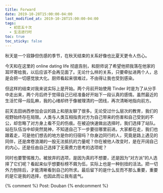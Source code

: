 ```yaml
---
title: Forward
date: 2019-10-28T15:00:00-04:00
last_modified_at: 2019-10-28T15:00:00-04:00
tags:
  - 初恋五十次
  - 生活进行时
toc: true
toc_sticky: false
---
```


秋天是一个寂静但伤感的季节，在秋天结束的关系好像也比夏天更令人伤心。

<!--more-->

今天和在这里的 online dating life 彻底告别，和厨师说了希望他把我落在他家的耳环寄给我，以后应该不会再见面了。无论什么样的关系，只要牵扯进两个人，总是会把一切感觉放大化。厨师看起来很难过，不由得让我也受到感染。

但这样的结束对我来说实际上是开始。两个月前开始使用 Tinder 时是为了从分手中走出来，两个月后终于觉得自己已经准备好开始下一段认真的感情。虽然最近的生活忙得一段乱麻，我的心绪却终于像被理清的一团线，再次清晰地指向前方。

前天去田纳西参加会议的路上和朋友聊了很多。无论受过什么层次的教育，我们的视野始终存在局限。人类与人类互相指责对方为自己带来的伤害和自己受到的不公，却忽略了对方身上看不见的伤痕。在被迫快速做出选择时，我们选择了站队。站在队伍当中却突然晃神，不知道自己下一步要往哪里前进。大家都在走，我们也跟着走，可是他们想去的地方是你的归宿吗？你身边同行的人，究竟是路上遇见的同伴，还是席卷浪潮的一股无法抵抗的力量呢？你在被他人改变时，是在开阔自己的内心，还是任由自己选择了无需费力思考的选项呢？

同时也要警惕推力。被放弃的选项，是因为真的不想要，还是因为“对方派”的人选择了它们呢？看起来似乎想要标榜不屑为伍，实际上也是一种别扭的活法。把一切外力刨除后，才能清晰看到自己的所求。最后留下的是什么反而不那么重要，重要的是它是我的选择，也因此而让我有底气。

{% comment %}
Post: Douban
{% endcomment %}